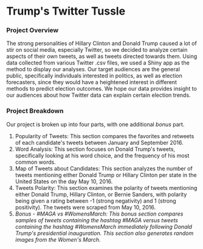 # Trump's Twitter Tussle


### Project Overview
The strong personalities of Hillary Clinton and Donald Trump caused a lot of stir on social media, especially Twitter, so we decided to analyze certain aspects of their own tweets, as well as tweets directed towards them. Using data collected from various Twitter .csv files, we used a Shiny app as the method to display our analyses. Our target audiences are the general public, specifically individuals interested in politics, as well as election forecasters, since they would have a heightened interest in different methods to predict election outcomes. We hope our data provides insight to our audiences about how Twitter data can explain certain election trends.

### Project Breakdown
Our project is broken up into four parts, with one additional *bonus* part.
1. Popularity of Tweets: This section compares the favorites and retweets of each candidate's tweets between January and September 2016.
2. Word Analysis: This section focuses on Donald Trump's tweets, specifically looking at his word choice, and the frequency of his most common words.
3. Map of Tweets about Candidates: This section analyzes the number of tweets mentioning either Donald Trump or Hillary Clinton per state in the United States on the day May 10, 2016.
4. Tweets Polarity: This section examines the polarity of tweets mentioning either Donald Trump, Hillary Clinton, or Bernie Sanders, with polarity being given a rating between -1 (strong negativity) and 1 (strong positivity). The tweets were scraped from May 10, 2016.
5. *Bonus - #MAGA vs #WomensMarch: This bonus section compares samples of tweets containing the hashtag #MAGA versus tweets containing the hashtag #WomensMarch immediately following Donald Trump's presidential inauguration. This section also generates random images from the Women's March.*
